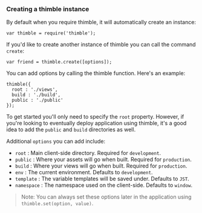 ### Creating a thimble instance ###

By default when you require thimble, it will automatically create an instance:

    var thimble = require('thimble');

If you'd like to create another instance of thimble you can call the command `create`:
    
    var friend = thimble.create([options]);

You can add options by calling the thimble function. Here's an example:

    thimble({
      root : './views',
      build : './build',
      public : './public'
    });

To get started you'll only need to specify the `root` property. However, if you're looking to eventually deploy application using thimble, it's a good idea to add the `public` and `build` directories as well.

Additional `options` you can add include:
  
  * `root` : Main client-side directory. Required for `development`.
  * `public` : Where your assets will go when built. Required for `production`.
  * `build` : Where your views will go when built. Required for `production`.
  * `env` : The current environment. Defaults to `development`.
  * `template` : The variable templates will be saved under. Defaults to `JST`.
  * `namespace` : The namespace used on the client-side. Defaults to `window`.

> Note: You can always set these options later in the application using `thimble.set(option, value)`.
